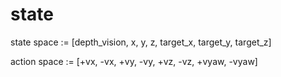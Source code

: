 # state

state space := [depth_vision, x, y, z, target_x, target_y, target_z]

action space := [+vx, -vx, +vy, -vy, +vz, -vz, +vyaw, -vyaw]
